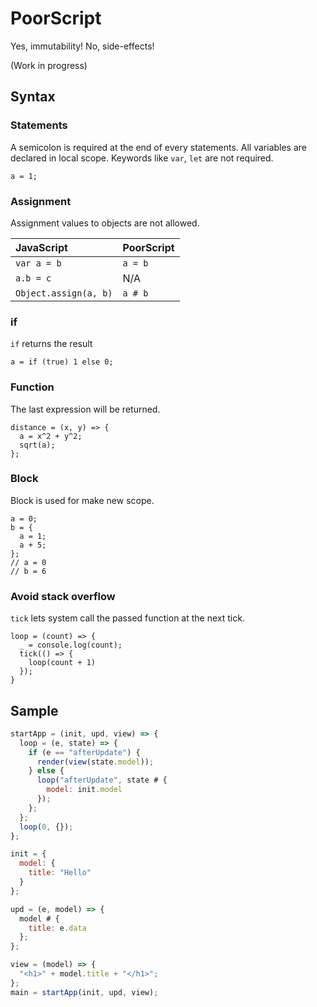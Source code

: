 # PoorScript

Yes, immutability! No, side-effects!

(Work in progress)

## Syntax

### Statements

A semicolon is required at the end of every statements.
All variables are declared in local scope. Keywords like `var`, `let` are not required.

```
a = 1;
```

### Assignment

Assignment values to objects are not allowed.

|JavaScript|PoorScript|
|:--|:--|
|`var a = b`|`a = b`|
|`a.b = c`|N/A|
|`Object.assign(a, b)`|`a # b`|

### if

`if` returns the result
```
a = if (true) 1 else 0;
```

### Function

The last expression will be returned.
```
distance = (x, y) => {
  a = x^2 + y^2;
  sqrt(a);
};
```

### Block

Block is used for make new scope.

```
a = 0;
b = {
  a = 1;
  a + 5;
};
// a = 0
// b = 6
```

### Avoid stack overflow

`tick` lets system call the passed function at the next tick.

```
loop = (count) => {
  _ = console.log(count);
  tick(() => {
    loop(count + 1)
  });
}
```

## Sample
```javascript
startApp = (init, upd, view) => {
  loop = (e, state) => {
    if (e == "afterUpdate") {
      render(view(state.model));
    } else {
      loop("afterUpdate", state # {
        model: init.model
      });
    };
  };
  loop(0, {});
};

init = {
  model: {
    title: "Hello"
  }
};

upd = (e, model) => {
  model # {
    title: e.data
  };
};

view = (model) => {
  "<h1>" + model.title + "</h1>";
};
main = startApp(init, upd, view);
```

